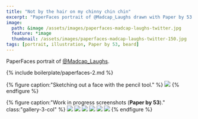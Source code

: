 ```yaml
---
title: "Not by the hair on my chinny chin chin"
excerpt: "PaperFaces portrait of @Madcap_Laughs drawn with Paper by 53 on an iPad."
image: 
  path: &image /assets/images/paperfaces-madcap-laughs-twitter.jpg 
  feature: *image
  thumbnail: /assets/images/paperfaces-madcap-laughs-twitter-150.jpg
tags: [portrait, illustration, Paper by 53, beard]
---
```


PaperFaces portrait of [@Madcap_Laughs](https://twitter.com/Madcap_Laughs).

{% include boilerplate/paperfaces-2.md %}

{% figure caption:"Sketching out a face with the pencil tool." %}
[![](/assets/images/paperfaces-madcap-laughs-process-1-750.jpg)](/assets/images/paperfaces-madcap-laughs-process-1-lg.jpg)
{% endfigure %}

{% figure caption:"Work in progress screenshots (**Paper by 53**)." class:"gallery-3-col" %}
[![](/assets/images/paperfaces-madcap-laughs-process-2-600.jpg)](/assets/images/paperfaces-madcap-laughs-process-2-lg.jpg)
[![](/assets/images/paperfaces-madcap-laughs-process-3-600.jpg)](/assets/images/paperfaces-madcap-laughs-process-3-lg.jpg)
[![](/assets/images/paperfaces-madcap-laughs-process-4-600.jpg)](/assets/images/paperfaces-madcap-laughs-process-4-lg.jpg)
[![](/assets/images/paperfaces-madcap-laughs-process-5-600.jpg)](/assets/images/paperfaces-madcap-laughs-process-5-lg.jpg)
[![](/assets/images/paperfaces-madcap-laughs-process-6-600.jpg)](/assets/images/paperfaces-madcap-laughs-process-6-lg.jpg)
[![](/assets/images/paperfaces-madcap-laughs-process-7-600.jpg)](/assets/images/paperfaces-madcap-laughs-process-7-lg.jpg)
{% endfigure %}
